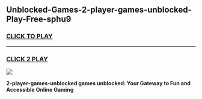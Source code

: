 
## Unblocked-Games-2-player-games-unblocked-Play-Free-sphu9
<h3>
<a href="https://premium76.site?title=2-player-games-unblocked&ref=09A">CLICK TO PLAY</a></h3>
<hr>

<h3>
<a href="https://premium76.site?title=2-player-games-unblocked&ref=09A">CLICK 2 PLAY</a>
  
</h3>

<a href="https://premium76.site?title=2-player-games-unblocked&ref=09A"><img src="https://clearcache.store/games.png"></a>


**2-player-games-unblocked games unblocked: Your Gateway to Fun and Accessible Online Gaming**
